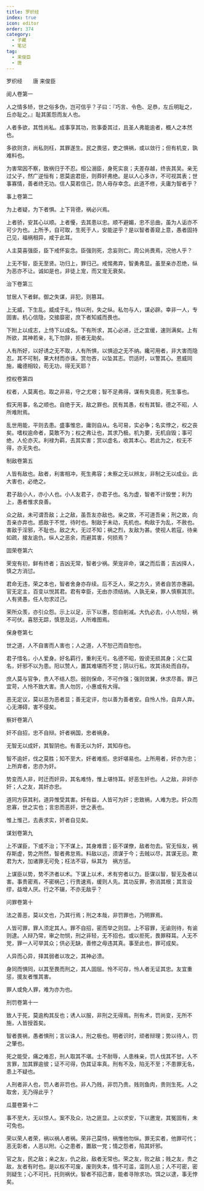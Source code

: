 ```yaml
---
title: 罗织经
index: true
icon: editor
order: 374
category:
  - 子藏
  - 笔记
tag:
  - 来俊臣
  - 唐
---
```


罗织经　　唐 来俊臣  

阅人卷第一  

人之情多矫，世之俗多伪，岂可信乎？子曰：『巧言、令色、足恭，左丘明耻之，丘亦耻之。』耻其匿怨而友人也。  

人者多欲，其性尚私。成事享其功，败事委其过，且圣人弗能逾者，概人之本然也。  

多欲则贪，尚私则枉，其罪遂生。民之畏惩，吏之惧祸，或以敛行；但有机变，孰难料也。  

为害常因不察，致祸归于不忍。桓公溺臣，身死实哀；夫差存越，终丧其吴。亲无过父子，然广逆恒有；恩莫逾君臣，则莽奸弗绝。是以人心多诈，不可视其表；世事寡情，善者终无功。信人莫若信己，防人毋存幸念。此道不修，夫庸为智者乎？  

事上卷第二  

为上者疑，为下者惧。上下背德，祸必兴焉。  

上者骄，安其心以顺。上者懮，去其患以忠。顺不避媚，忠不忌曲，虽为人诟亦不可少为也。上所予，自可取，生死于人，安能逆乎？是以智者善窥上意，愚者固持己见，福祸相异，咸于此耳。  

人主莫喜强臣，臣下戒怀妄念。臣强则死，念妄则亡。周公尚畏焉，况他人乎？  

上无不智，臣无至贤。功归上，罪归己。戒惕弗弃，智勇弗显。虽至亲亦忍绝，纵为恶亦不让。诚如是也，非徒上宠，而又宠无衰矣。  

治下卷第三  

甘居人下者鲜。御之失谋，非犯，则篡耳。  

上无威，下生乱。威成于礼，恃以刑，失之纵。私勿与人，谋必辟。幸非一人，专固害。机心信隐，交接靡密，庶下者知威而畏也。  

下附上以成志，上恃下以成名。下有所求，其心必进，迁之宜缓，速则满矣。上有所欲，其神若亲，礼下勿辞，拒者无助矣。  

人有所好，以好诱之无不取，人有所惧，以惧迫之无不纳。纔可用者，非大害而隐忍。其不可制，果大材而亦诛。赏勿吝，以坠其志。罚适时，以警其心。恩威同施，纔德相较，苟无功，得无天耶？  

控权卷第四  

权者，人莫离也。取之非易，守之尤艰；智不足弗得，谋有失竟患，死生事也。  

假天用事，名之顺也。自绝于天，敌之罪也。民有其愚，权有其智。德之不昭，人所难附焉。  

乱世用能，平则去患。盛事惟忠，庸则自从。名可易，实必争；名实悖之，权之丧矣。嗜权逾命者，莫敢不为；权之弗让也，其求乃极。机为要，无机自毁；事可绝，人伦亦灭。利禄为羁，去其实害；赏以虚名，收其本心。若此为之，权无不得，亦无失也。  

制敌卷第五  

人皆有敌也。敌者，利害相冲，死生弗容；未察之无以辨友，非制之无以成业。此大害也，必绝之。  

君子敌小人，亦小人也。小人友君子，亦君子也。名为虚，智者不计毁誉；利为上，愚者惟求良善。  

众之敌，未可谓吾敌；上之敌，虽吾友亦敌也。亲之故，不可道吾亲；刑之故，向吾亲亦弃也。惑敌于不觉，待时也。制敌于未动，先机也。构敌于为乱，不赦也。害敌于淫邪，不耻也。敌之大，无过不知；祸之烈，友敌为甚。使视人若寇，待亲如疏，接友逾仇，纵人之恶余，而避其害，何损焉？  

固荣卷第六  

荣宠有初，鲜有终者；吉凶无常，智者少祸。荣宠非命，谋之而后善；吉凶择人，慎之方消愆。  

君命无违，荣之本也，智者舍身亦存续。后不乏人，荣之方久，贤者自苦亦惠嗣。官无定主，百变以悦其君。君有幸臣，无由亦须结纳。人孰无亲，罪人慎察其宗。人有贤愚，任人勿求过己。  

荣所众羡，亦引众怨。示上以足，示下以惠，怨自削减。大仇必去，小人勿轻，祸不可伏。喜怒无踪，慎思及远，人所难图焉。  

保身卷第七  

世之道，人不自害而人害也；人之道，人不恕己而自恕也。  

君子惜名，小人爱身。好名羁行，重利无亏。名德不昭，毁谤无损其身；义仁莫名，奸邪不以为患。阳以赞人，置其难堪而不觉；阴以行私，攻其讳处而自存。  

庶人莫与官争，贵人不结人怨。弱则保命，不可作强；强则敛翼，休求尽善。罪己宜苛，人怜不致大害。责人勿厉，小惠或有大得。  

恶无定议，莫以恶为恶者显；善无定评，勿以善为善者安。自怜人怜，自弃人弃。心无滞碍，害不侵矣。  

察奸卷第八  

奸不自招，忠不自辩。奸者祸国，忠者祸身。  

无智无以成奸，其智阴也。有善无以为奸，其知存也。  

智不逾奸，伐之莫胜；知不至大，奸者难拒。忠奸堪易也。上所用者，奸亦为忠；上所弃者，忠亦为奸。  

势变而人非，时迁而奸异，其名难恃，惟上堪恃耳。好恶生奸也。人之敌，非奸亦奸；人之友，其奸亦忠。  

道同方获其利，道异惟受其害。奸有益，人皆可为奸；忠致祸，人难为忠。奸众而忠寡，世之实也；言忠而恶奸，世之表也。  

惟上惟己，去表求实，奸者自见矣。  

谋划卷第九  

上不谋臣，下或不治；下不谋上，其身难晋；臣不谋僚，敌者勿去。官无恒友，祸存斯虚，势之所然，智者弗怠焉。料敌以远，须谋于今；去贼以尽，其谋无忌。欺君为大，加诸罪无可免；枉法不容，纵其为　祸方惩。  

上谋臣以势，势不济者以术。下谋上以术，术有穷者以力。臣谋以智，智无及者以害。事贵密焉，不密祸己；行贵速焉，缓则人先。其功反罪，弥消其根；其言设缪，益增人厌。行之不辍，不亦无敌乎？  

问罪卷第十  

法之善恶，莫以文也，乃其行焉；刑之本哉，非罚罪也，乃明罪焉。  

人皆可罪，罪人须定其人。罪不自招，密而举之则显。上不容罪，无谕则待，有谕则逮。人辩乃常，审之勿悯，刑之非轻，无不招也。或以拒死，畏罪释耳。人无不党，罪一人可举其众；供必无缺，善修之毋违其真。事至此也，罪可成矣。  

人异而心异，择其弱者以攻之，其神必溃。  

身同而惧同，以其至畏而刑之，其人固屈。怜不可存，怜人者无证其忠。友宜重惩，援友者惟其害。  

罪人或免人罪，难为亦为也。  

刑罚卷第十一  

致人于死，莫逾构其反也；诱人以服，非刑之无得焉。刑有术，罚尚变，无所不施，人皆授首矣。  

智者畏祸，愚者惧刑；言以诛人，刑之极也。明者识时，顽者辩理；势以待人，罚之肇也。  

死之能受，痛之难忍，刑人取其不堪。士不耐辱，人患株亲，罚人伐其不甘。人不言罪，加其罪逾彼；证不可得，伪其证率真。刑有不及，陷无不至；不患罪无名，患上不疑也。  

人刑者非人也，罚人者非罚也。非人乃贱，非罚乃贵。贱则鱼肉，贵则生死。人之取舍，无乃得此乎？  

瓜蔓卷第十二  

事不至大，无以惊人。案不及众，功之匪显。上以求安，下以邀宠，其冤固有，未可免也。  

荣以荣人者荣，祸以祸人者祸。荣非己莫恃，祸惟他勿纵。罪无实者，他罪可代；恶无彰者，人恶以附。心之患者，置敌一党；情之怨者，陷其奸邪。  

官之友，民之敌；亲之友，仇之敌，敌者无常也。荣之友，败之敌；贱之友，贵之敌，友者有时也。是以权不可废，废则失本，情不可滥，滥则人忌；人不可密，密则疑生；心不可托，托则祸伏。智者不招己害，能者寻隙求功。饵之以逮，事无悖矣。  
